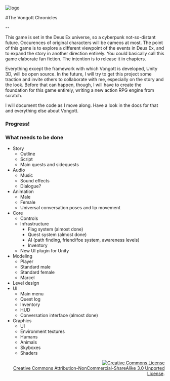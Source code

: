 ![logo](https://raw.github.com/mrzapp/vongott/master/vongott/Assets/Textures/UI/logo.png)

#The Vongott Chronicles

--

This game is set in the Deus Ex universe, so a cyberpunk not-so-distant future. Occurences of original characters will be cameos at most. The point of this game is to explore a different viewpoint of the events in Deus Ex, and to expand the story in another direction entirely. You could basically call this game elaborate fan fiction. The intention is to release it in chapters. 

Everything except the framework with which Vongott is developed, Unity 3D, will be open source. In the future, I will try to get this project some traction and invite others to collaborate with me, especially on the story and the look. Before that can happen, though, I will have to create the foundation for this game entirely, writing a new action RPG engine from scratch.

I will document the code as I move along. Have a look in the docs for that and everything else about Vongott.

### Progress!



### What needs to be done
- Story
	- Outline
	- Script
	- Main quests and sidequests
- Audio
	- Music
	- Sound effects
	- Dialogue?
- Animation
	- Male
	- Female
	- Universal conversation poses and lip movement
- Core
	- Controls
	- Infrastructure
		- Flag system (almost done)
		- Quest system (almost done)
		- AI (path finding, friend/foe system, awareness levels)
		- Inventory
	- New UI plugin for Unity
- Modeling
	- Player
	- Standard male
	- Standard female
	- Marcel
- Level design
- UI
	- Main menu 
	- Quest log
	- Inventory
	- HUD
	- Conversation interface (almost done)
- Graphics
	- UI
	- Environment textures
	- Humans
	- Animals
	- Skyboxes
	- Shaders

<p align=right>
  <a rel="license" href="http://creativecommons.org/licenses/by-nc-sa/3.0/deed.en_US"><img alt="Creative Commons License" style="border-width:0" src="http://i.creativecommons.org/l/by-nc-sa/3.0/88x31.png" /></a>
  <br />
  <a rel="license" href="http://creativecommons.org/licenses/by-nc-sa/3.0/deed.en_US">Creative Commons Attribution-NonCommercial-ShareAlike 3.0 Unported License</a>.
</p>
